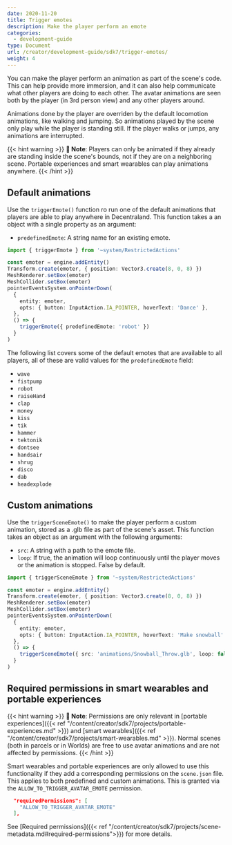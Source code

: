 ```yaml
---
date: 2020-11-20
title: Trigger emotes
description: Make the player perform an emote
categories:
  - development-guide
type: Document
url: /creator/development-guide/sdk7/trigger-emotes/
weight: 4
---
```


You can make the player perform an animation as part of the scene's code. This can help provide more immersion, and it can also help communicate what other players are doing to each other. The avatar animations are seen both by the player (in 3rd person view) and any other players around.

Animations done by the player are overriden by the default locomotion animations, like walking and jumping. So animations played by the scene only play while the player is standing still. If the player walks or jumps, any animations are interrupted.

{{< hint warning >}}
**📔 Note**: Players can only be animated if they already are standing inside the scene's bounds, not if they are on a neighboring scene. Portable experiences and smart wearables can play animations anywhere.
{{< /hint >}}

## Default animations

Use the `triggerEmote()` function ro run one of the default animations that players are able to play anywhere in Decentraland. This function takes a an object with a single property as an argument:

- `predefinedEmote`: A string name for an existing emote.

```ts
import { triggerEmote } from '~system/RestrictedActions'

const emoter = engine.addEntity()
Transform.create(emoter, { position: Vector3.create(8, 0, 8) })
MeshRenderer.setBox(emoter)
MeshCollider.setBox(emoter)
pointerEventsSystem.onPointerDown(
  {
    entity: emoter,
    opts: { button: InputAction.IA_POINTER, hoverText: 'Dance' },
  },
  () => {
    triggerEmote({ predefinedEmote: 'robot' })
  }
)
```

The following list covers some of the default emotes that are available to all players, all of these are valid values for the `predefinedEmote` field:

- `wave`
- `fistpump`
- `robot`
- `raiseHand`
- `clap`
- `money`
- `kiss`
- `tik`
- `hammer`
- `tektonik`
- `dontsee`
- `handsair`
- `shrug`
- `disco`
- `dab`
- `headexplode`

## Custom animations

Use the `triggerSceneEmote()` to make the player perform a custom animation, stored as a .glb file as part of the scene's asset. This function takes an object as an argument with the following arguments:

- `src`: A string with a path to the emote file.
- `loop`: If true, the animation will loop continuously until the player moves or the animation is stopped. False by default.

```ts
import { triggerSceneEmote } from '~system/RestrictedActions'

const emoter = engine.addEntity()
Transform.create(emoter, { position: Vector3.create(8, 0, 8) })
MeshRenderer.setBox(emoter)
MeshCollider.setBox(emoter)
pointerEventsSystem.onPointerDown(
  {
    entity: emoter,
    opts: { button: InputAction.IA_POINTER, hoverText: 'Make snowball' },
  },
  () => {
    triggerSceneEmote({ src: 'animations/Snowball_Throw.glb', loop: false })
  }
)
```

## Required permissions in smart wearables and portable experiences

{{< hint warning >}}
**📔 Note**: Permissions are only relevant in [portable experiences]({{< ref "/content/creator/sdk7/projects/portable-experiences.md" >}}) and [smart wearables]({{< ref "/content/creator/sdk7/projects/smart-wearables.md" >}}). Normal scenes (both in parcels or in Worlds) are free to use avatar animations and are not affected by permissions.
{{< /hint >}}

Smart wearables and portable experiences are only allowed to use this functionality if they add a corresponding permissions on the `scene.json` file. This applies to both predefined and custom animations. This is granted via the `ALLOW_TO_TRIGGER_AVATAR_EMOTE` permission.

```json
  "requiredPermissions": [
    "ALLOW_TO_TRIGGER_AVATAR_EMOTE"
  ],
```

See [Required permissions]({{< ref "/content/creator/sdk7/projects/scene-metadata.md#required-permissions">}}) for more details.
